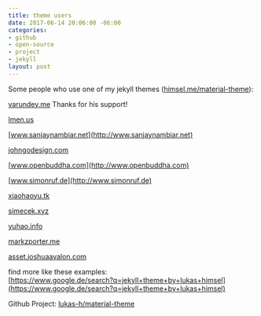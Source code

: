 ```yaml
---
title: theme users
date: 2017-06-14 20:06:00 -06:00
categories:
- github
- open-source
- project
- jekyll
layout: post
---
```


Some people who use one of my jekyll themes ([himsel.me/material-theme](http://himsel.me/material-theme)):

[varundey.me](https://varundey.me/blogs/hacking-my-hacktoberfest)
Thanks for his support!

[lmen.us](https://lmen.us)

[www.sanjaynambiar.net](http://www.sanjaynambiar.net)

[johngodesign.com](http://johngodesign.com)

[www.openbuddha.com](http://www.openbuddha.com)

[www.simonruf.de](http://www.simonruf.de)

[xiaohaoyu.tk](http://xiaohaoyu.tk)

[simecek.xyz](http://simecek.xyz)

[yuhao.info](http://yuhao.info)

[markzporter.me](http://markzporter.me)

[asset.joshuaavalon.com](http://asset.joshuaavalon.com)

find more like these examples:  
[https://www.google.de/search?q=jekyll+theme+by+lukas+himsel](https://www.google.de/search?q=jekyll+theme+by+lukas+himsel)

Github Project: [lukas-h/material-theme](https://github.com/lukas-h/material-theme)
